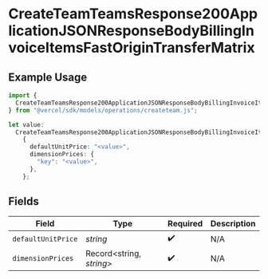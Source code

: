 # CreateTeamTeamsResponse200ApplicationJSONResponseBodyBillingInvoiceItemsFastOriginTransferMatrix

## Example Usage

```typescript
import {
  CreateTeamTeamsResponse200ApplicationJSONResponseBodyBillingInvoiceItemsFastOriginTransferMatrix,
} from "@vercel/sdk/models/operations/createteam.js";

let value:
  CreateTeamTeamsResponse200ApplicationJSONResponseBodyBillingInvoiceItemsFastOriginTransferMatrix =
    {
      defaultUnitPrice: "<value>",
      dimensionPrices: {
        "key": "<value>",
      },
    };
```

## Fields

| Field                    | Type                     | Required                 | Description              |
| ------------------------ | ------------------------ | ------------------------ | ------------------------ |
| `defaultUnitPrice`       | *string*                 | :heavy_check_mark:       | N/A                      |
| `dimensionPrices`        | Record<string, *string*> | :heavy_check_mark:       | N/A                      |